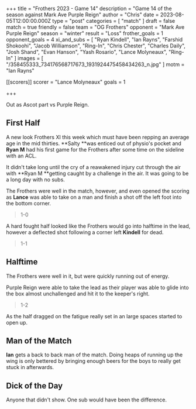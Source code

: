 +++
title = "Frothers 2023 - Game 14"
description = "Game 14 of the season against Mark Ave Purple Reign"
author = "Chris"
date = 2023-08-05T12:00:00.000Z
type = "post"
categories = [ "match" ]
draft = false
match = true
friendly = false
team = "OG Frothers"
opponent = "Mark Ave Purple Reign"
season = "winter"
result = "Loss"
frother_goals = 1
opponent_goals = 4
xi_and_subs = [
  "Ryan Kindell",
  "Ian Rayns",
  "Farshid Shokoohi",
  "Jacob Williamson",
  "Ring-In",
  "Chris Chester",
  "Charles Daily",
  "Josh Shand",
  "Evan Hanson",
  "Yash Rosario",
  "Lance Molyneaux",
  "Ring-In"
]
images = [ "/358455333_734176568717673_1931924475458434263_n.jpg" ]
motm = "Ian Rayns"

[[scorers]]
scorer = "Lance Molyneaux"
goals = 1

+++

Out as Ascot part vs Purple Reign.

## First Half

A new look Frothers XI this week which must have been repping an average age in the mid thirties. **Salty **was enticed out of physio's pocket and **Ryan M** had his first game for the Frothers after some time on the sideline with an ACL.

It didn't take long until the cry of a reawakened injury cut through the air with **Ryan M **getting caught by a challenge in the air. It was going to be a long day with no subs.

The Frothers were well in the match, however, and even opened the scoring as **Lance** was able to take on a man and finish a shot off the left foot into the bottom corner.

> 1-0

A hard fought half looked like the Frothers would go into halftime in the lead, however a deflected shot following a corner left **Kindell** for dead.

> 1-1

## Halftime

The Frothers were well in it, but were quickly running out of energy.

Purple Reign were able to take the lead as their player was able to glide into the box almost unchallenged and hit it to the keeper's right.

> 1-2

As the half dragged on the fatigue really set in an large spaces started to open up.

## Man of the Match

**Ian** gets a back to back man of the match. Doing heaps of running up the wing is only bettered by bringing enough beers for the boys to really get stuck in afterwards.

## Dick of the Day

Anyone that didn't show. One sub would have been the difference.
